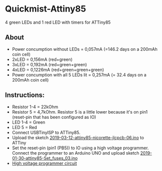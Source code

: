 # Quickmist-Attiny85
4 green LEDs and 1 red LED with timers for ATTiny85

## About
- Power concumption without LEDs = 0,057mA (=146.2 days on a 200mAh coin cell) 
- 2xLED = 0,156mA (red+green)
- 3xLED = 0,192mA (red+green+green)
- 4xLED = 0,1226mA (red+green+green+green)
- Power concumption with all 5 LEDs lit = 0,257mA (= 32.4 days on a 200mAh coin cell)

## Instructions:
- Resistor 1-4 = 22kOhm
- Resistor 5 = 4,7kOhm. Resistor 5 is a little lower because it's on pin1 (reset-pin that has been configured as IO)
- LED 1-4 = Green
- LED 5 = Red
- Connect USBTinyISP to ATTiny85.
- Upload the sketch [2019-03-12-attiny85-nicorette-jlcpcb-06.ino](2019-03-12-attiny85-nicorette-jlcpcb-06.ino) to ATTiny
- Set the reset-pin (pin1 (PB5)) to IO using a high voltage programmer. Connect the programmer to an Arduino UNO and upload sketch [2019-01-30-attiny85-Set_fuses_03.ino](2019-01-30-attiny85-Set_fuses_03.ino)
- [High voltage programmer circuit](high-voltage-programmer.png)


